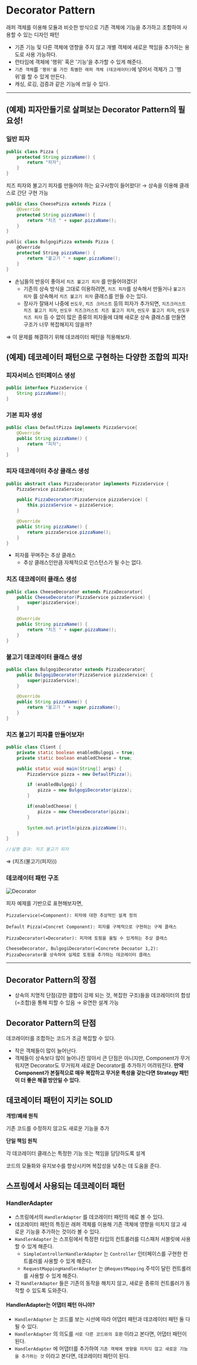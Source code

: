 # Decorator Pattern

  래퍼 객체를 이용해 모듈과 비슷한 방식으로 기존 객체에 기능을 추가하고 조합하여 사용할 수 있는 디자인 패턴
  - 기존 기능 및 다른 객체에 영향을 주지 않고 개별 객체에 새로운 책임을 추가하는 용도로 사용 가능하다.
- 런타임에 객체에 '행위' 혹은 '기능'을 추가할 수 있게 해준다.
- `기존 객체`를 `'행위'를 가진 특별한 래퍼 객체 (데코레이터)`에 넣어서 객체가 그 '행위'를 할 수 있게 만든다.
- 캐싱, 로깅, 검증과 같은 기능에 쓰일 수 있다.

---

## (예제) 피자만들기로 살펴보는 Decorator Pattern의 필요성!

### 일반 피자

```java
public class Pizza {
    protected String pizzaName() {
        return "피자";
    }
}
```
치즈 피자와 불고기 피자를 만들어야 하는 요구사항이 들어왔다!
→ 상속을 이용해 클래스로 간단 구현 가능

```java
public class CheesePizza extends Pizza {
    @Override
    protected String pizzaName() {
        return "치즈 " + super.pizzaName();
    }
}
```

```scala
public class BulgogiPizza extends Pizza {
    @Override
    protected String pizzaName() {
        return "불고기 " + super.pizzaName();
    }
}
```

- 손님들의 반응이 좋아서 `치즈 불고기 피자` 를 만들어야겠다!
    - 기존의 상속 방식을 그대로 이용하려면, `치즈 피자`를 상속해서 만들거나 `불고기 피자` 를 상속해서 `치즈 불고기 피자` 클래스를 만들 수는 있다.
    - 장사가 잘돼서 나중에 `씬도우`, `치즈 크러스트` 등의 피자가 추가되면, `치즈크러스트 치즈 불고기 피자`, `씬도우 치즈크러스트 치즈 불고기 피자`, `씬도우 불고기 피자`, `씬도우 치즈 피자` 등 수 없이 많은 종류의 피자들에 대해 새로운 상속 클래스를 만들면 구조가 너무 복잡해지지 않을까?

⇒ 이 문제를 해결하기 위해 데코레이터 패턴을 적용해보자.

## (예제) 데코레이터 패턴으로 구현하는 다양한 조합의 피자!

### 피자서비스 인터페이스 생성

```java
public interface PizzaService {
    String pizzaName();
}
```

### 기본 피자 생성

```java
public class DefaultPizza implements PizzaService{
    @Override
    public String pizzaName() {
        return "피자";
    }
}
```

### 피자 데코레이터 추상 클래스 생성

```java
public abstract class PizzaDecorator implements PizzaService {
    PizzaService pizzaService;

    public PizzaDecorator(PizzaService pizzaService) {
        this.pizzaService = pizzaService;
    }

    @Override
    public String pizzaName() {
        return pizzaService.pizzaName();
    }
}
```

- 피자를 꾸며주는 추상 클래스
    - 추상 클래스인만큼 자체적으로 인스턴스가 될 수는 없다.

### 치즈 데코레이터 클래스 생성

```java
public class CheeseDecorator extends PizzaDecorator{
    public CheeseDecorator(PizzaService pizzaService) {
        super(pizzaService);
    }

    @Override
    public String pizzaName() {
        return "치즈 " + super.pizzaName();
    }
}
```

### 불고기 데코레이터 클래스 생성

```java
public class BulgogiDecorator extends PizzaDecorator{
    public BulgogiDecorator(PizzaService pizzaService) {
        super(pizzaService);
    }

    @Override
    public String pizzaName() {
        return "불고기 " + super.pizzaName();
    }
}
```

### 치즈 불고기 피자를 만들어보자!

```java
public class Client {
    private static boolean enabledBulgogi = true;
    private static boolean enabledCheese = true;

    public static void main(String[] args) {
        PizzaService pizza = new DefaultPizza();

        if (enabledBulgogi) {
            pizza = new BulgogiDecorator(pizza);
        }

        if(enabledCheese) {
            pizza = new CheeseDecorator(pizza);
        }

        System.out.println(pizza.pizzaName());
    }
}

//실행 결과: 치즈 불고기 피자

```

⇒ (치즈(불고기(피자)))

### 데코레이터 패턴 구조

![Decorator](https://github.com/kkkwp/CS-study/assets/113974911/7816e653-7f2b-40a9-bce1-b46006be0f57)


피자 예제를 기반으로 표현해보자면,

    PizzaService(=Component): 피자에 대한 추상적인 설계 정의

    Default Pizza(=Concret Component): 피자를 구체적으로 구현하는 구체 클래스 

    PizzaDecorator(=Decorator): 피자에 토핑을 올릴 수 있게하는 추상 클래스 

    CheeseDecorator, BulgogiDecorator(=Concrete Decoator 1,2): PizzaDecorator를 상속하여 실제로 토핑을 추가하는 데코레이터 클래스

---

## Decorator Pattern의 장점

- 상속의 치명적 단점(강한 결합이 강제 되는 것, 복잡한 구조)들을 데코레이터의 합성(=조합)을 통해 피할 수 있음 → 유연한 설계 가능

## Decorator Pattern의 단점

데코레이터를 조합하는 코드가 조금 복잡할 수 있다.

- 작은 객체들이 많이 늘어난다.
- 객체들이 상속보다 많이 늘어나진 않아서 큰 단점은 아니지만, Component가 무거워지면 Decorator도 무거워져 새로운 Decorator를 추가하기 어려워진다. **만약 Component가 본질적으로 매우 복잡하고 무거운 특성을 갖는다면 Strategy 패턴이 더 좋은 해결 방안일 수 있다.**

## 데코레이터 패턴이 지키는 SOLID

**개방/폐쇄 원칙**

기존 코드를 수정하지 않고도 새로운 기능을 추가

**단일 책임 원칙**

각 데코레이터 클래스는 특정한 기능 또는 책임을 담당하도록 설계

코드의 모듈화와 유지보수를 향상시키며 복잡성을 낮추는 데 도움을 준다.

## 스프링에서 사용되는 데코레이터 패턴

### HandlerAdapter
- 스프링에서의 `HandlerAdapter` 를 데코레이터 패턴의 예로 볼 수 있다.
- 데코레이터 패턴의 특징은 래퍼 객체를 이용해 기존 객체에 영향을 미치지 않고 새로운 기능을 추가하는 것이라 볼 수 있다.
- `HandlerAdapter` 는 스프링에서 특정한 타입의 컨트롤러를 디스패처 서블릿에 사용할 수 있게 해준다.
    - `SimpleControllerHandlerAdapter` 는 `Controller` 인터페이스를 구현한 컨트롤러를 사용할 수 있게 해준다.
    - `RequestMappingHandlerAdapter` 는 `@RequestMapping` 주석이 달린 컨트롤러를 사용할 수 있게 해준다.
- 각 `HandlerAdapter` 들은 기존의 동작을 해치지 않고, 새로운 종류의 컨트롤러가 동작할 수 있도록 도와준다.

#### HandlerAdapter는 어댑터 패턴 아니야?

- `HandlerAdapter` 는 코드를 보는 시선에 따라 어댑터 패턴과 데코레이터 패턴 둘 다 될 수 있다.
- `HandlerAdapter` 의 의도를 `서로 다른 코드와의 호환` 이라고 본다면, 어댑터 패턴이 된다.
- `HandlerAdapter` 에 어댑터를 추가하여 `기존 객체에 영향을 미치지 않고 새로운 기능을 추가하는 것` 이라고 본다면, 데코레이터 패턴이 된다.